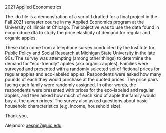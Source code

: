 2021 Applied Econometrics

The .do file is a demonstration of a script I drafted for a final project in the Fall 2021 semester course in my Applied Economics program at the University of Illinois at Chicago.  The objective was to use the data found in ecoproduce.dta to study the price elasticity of demand for regular and organic apples.  

These data come from a telephone survey conducted by the Institute for Public Policy and Social Research at Michigan State University in the late 90s.
The survey was attempting (among other things) to determine the demand for “eco-friendly” apples (aka organic apples).  Families were surveyed and presented with a randomly selected set of fictional prices for regular apples and eco-labeled apples. Respondents were asked how many pounds of each they would purchase at the quoted prices.  The price pairs facing each family were randomly assigned.  In other words, the respondents were presented with prices for the eco-labeled and regular apples, and then asked how much of each kind of apple the family would buy at the given prices.  The survey also asked questions about basic household characteristics (e.g. income, household size).

Thank you,

Alejandro 
aespin7@uic.edu

